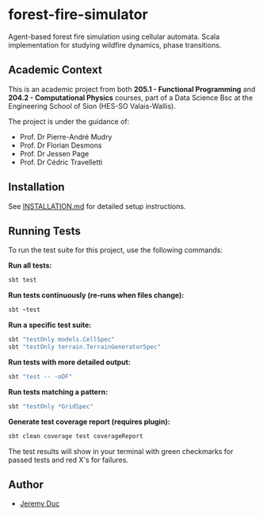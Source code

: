 # forest-fire-simulator
Agent-based forest fire simulation using cellular automata. Scala implementation for studying wildfire dynamics, phase transitions.

## Academic Context
This is an academic project from both **205.1 - Functional Programming** and **204.2 - Computational Physics** courses, part of a Data Science Bsc at the Engineering School of Sion (HES-SO Valais-Wallis).

The project is under the guidance of:
- Prof. Dr Pierre-André Mudry
- Prof. Dr Florian Desmons  
- Prof. Dr Jessen Page
- Prof. Dr Cédric Travelletti

## Installation
See [INSTALLATION.md](INSTALLATION.md) for detailed setup instructions.

## Running Tests

To run the test suite for this project, use the following commands:

**Run all tests:**
```bash
sbt test
```

**Run tests continuously (re-runs when files change):**
```bash
sbt ~test
```

**Run a specific test suite:**
```bash
sbt "testOnly models.CellSpec"
sbt "testOnly terrain.TerrainGeneratorSpec"
```

**Run tests with more detailed output:**
```bash
sbt "test -- -oDF"
```

**Run tests matching a pattern:**
```bash
sbt "testOnly *GridSpec"
```

**Generate test coverage report (requires plugin):**
```bash
sbt clean coverage test coverageReport
```

The test results will show in your terminal with green checkmarks for passed tests and red X's for failures.

## Author
- [Jeremy Duc](https://github.com/jijiduc)

